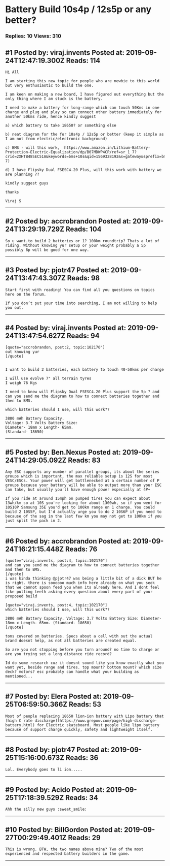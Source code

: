 # Battery Build 10s4p / 12s5p or any better?

### Replies: 10 Views: 310

## \#1 Posted by: viraj.invents Posted at: 2019-09-24T12:47:19.300Z Reads: 114

```
Hi All

I am starting this new topic for people who are newbie to this world but very enthusiastic to build the one. 

I am keen on making a new board, I have figured out everything but the only thing where I am stuck is the battery. 

I need to make a battery for long-range which can touch 50Kms in one charge and plug and play so can connect other battery immediately for another 50kms ride, hence kindly suggest

a) which battery to take 18650? or something else 

b) neat diagram for the for 10s4p / 12s5p or better (keep it simple as I am not from electric/electronic background)

c) BMS - will this work,  https://www.amazon.in/Lithium-Battery-Protection-Electric-Equalization/dp/B07MDWP4CP/ref=sr_1_7?crid=2XHTB48SEC51A&keywords=bms+10s&qid=1569328192&s=gateway&sprefix=bms+10s%2Caps%2C261&sr=8-7)

d) I have Flipsky Dual FSESC4.20 Plus, will this work with battery we are planning ?? 

kindly suggest guys 

thanks 

Viraj S
```

---
## \#2 Posted by: accrobrandon Posted at: 2019-09-24T13:29:19.729Z Reads: 104

```
So u want.to build 2 batteries or 1? 100km roundtrip? Thats a lot of riding. Without knowing yur setup or your weight probably a 5p possibly 6p will be good for one way.
```

---
## \#3 Posted by: pjotr47 Posted at: 2019-09-24T13:47:43.307Z Reads: 98

```
Start first with reading! You can find all you questions on topics here on the forum. 

If you don’t put your time into searching, I am not willing to help you out.
```

---
## \#4 Posted by: viraj.invents Posted at: 2019-09-24T13:47:54.627Z Reads: 94

```
[quote="accrobrandon, post:2, topic:102170"]
out knowing yur
[/quote]


I want to build 2 batteries, each battery to touch 40-50kms per charge

I will use evolve 7" all terrain tyres
I weigh 76 Kgs 

I need to know will Flipsky Dual FSESC4.20 Plus support the 5p ? and can you send me the diagram to how to connect batteries together and then to BMS. 

which batteries should I use, will this work??

3800 mAh Battery Capacity. 
Voltage: 3.7 Volts Battery Size: 
Diameter- 18mm x Length- 65mm. 
(Standard- 18650)
```

---
## \#5 Posted by: Ben.Nexus Posted at: 2019-09-24T14:29:05.092Z Reads: 83

```
Any ESC supports any number of parallel groups, its about the series groups which is important, the max reliable setup is 12S for most VESC/ESCs. Your power will get bottlenecked at a certain number of P groups because your battery will be able to output more than your ESC can take, but usually you'll have enough power especially at 4P+

If you ride at around 15mph on pumped tires you can expect about 13wh/km so at 10S you're looking for about 1300wh, so if you went for 10S10P Samsung 35E you'd get to 100km range on 1 charge. You could build 2 10S5P, but I'd actually urge you to do 2 10S6P if you need to because of the sag in the last few km you may not get to 100km if you just split the pack in 2.
```

---
## \#6 Posted by: accrobrandon Posted at: 2019-09-24T16:21:15.448Z Reads: 76

```
[quote="viraj.invents, post:4, topic:102170"]
and can you send me the diagram to how to connect batteries together and then to BMS.
[/quote]
i was kinda thinking @pjotr47 was being a little bit of a dick BUT he is right. there is soooooo much info here already on what you seek that we cannot spoon feed you when its already here. And I dont feel like pulling teeth asking every question about every part of your proposed build 

[quote="viraj.invents, post:4, topic:102170"]
which batteries should I use, will this work??

3800 mAh Battery Capacity. Voltage: 3.7 Volts Battery Size: Diameter- 18mm x Length- 65mm. (Standard- 18650)
[/quote]

tons covered on batteries. Specs about a cell with out the actual brand doesnt help, as not all batteries are created equal.

So are you not stopping before you turn around? no time to charge or are you trying set a long distance ride record?

Id do some research cuz it doesnt sound like you know exactly what you want yet, beside range and tires. top mount? bottom mount? which size deck? motors? esc probably can handle what your building as mentioned...
```

---
## \#7 Posted by: Elera Posted at: 2019-09-25T06:59:50.366Z Reads: 53

```
Most of people replacing 18650 lion-ion battery with Lipo battery that [high C rate discharge](https://www.grepow.com/page/high-discharge-battery.html) for Electric skateboard. Most people like lipo battery because of support charge quickly, safety and lightweight itself.
```

---
## \#8 Posted by: pjotr47 Posted at: 2019-09-25T15:16:00.673Z Reads: 36

```
Lol. Everybody goes to li ion.....
```

---
## \#9 Posted by: Acido Posted at: 2019-09-25T17:18:39.529Z Reads: 34

```
Ahh the silly new guys :sweat_smile:
```

---
## \#10 Posted by: BillGordon Posted at: 2019-09-27T00:29:49.401Z Reads: 29

```
This is wrong. BTW, the two names above mine? Two of the most experienced and respected battery builders in the game.
```

---
